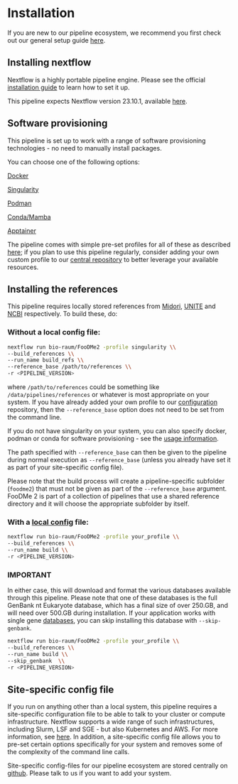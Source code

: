 # Installation

If you are new to our pipeline ecosystem, we recommend you first check out our general setup guide [here](https://github.com/marchoeppner/nf-configs/blob/main/doc/installation.md).

## Installing nextflow

Nextflow is a highly portable pipeline engine. Please see the official [installation guide](https://www.nextflow.io/docs/latest/getstarted.html#installation) to learn how to set it up.

This pipeline expects Nextflow version 23.10.1, available [here](https://github.com/nextflow-io/nextflow/releases/tag/v23.10.1).

## Software provisioning

This pipeline is set up to work with a range of software provisioning technologies - no need to manually install packages.

You can choose one of the following options:

[Docker](https://docs.docker.com/engine/install/)

[Singularity](https://docs.sylabs.io/guides/3.11/admin-guide/)

[Podman](https://podman.io/docs/installation)

[Conda/Mamba](https://github.com/conda-forge/miniforge)

[Apptainer](https://apptainer.org/)

The pipeline comes with simple pre-set profiles for all of these as described [here](usage.md); if you plan to use this pipeline regularly, consider adding your own custom profile to our [central repository](https://github.com/marchoeppner/configs) to better leverage your available resources.

## Installing the references

This pipeline requires locally stored references from [Midori](https://www.reference-midori.info/), [UNITE](https://unite.ut.ee/) and [NCBI](https://ftp.ncbi.nlm.nih.gov/blast/db) respectively. To build these, do:

### Without a local config file:

```bash
nextflow run bio-raum/FooDMe2 -profile singularity \\
--build_references \\
--run_name build_refs \\
--reference_base /path/to/references \\
-r <PIPELINE_VERSION>
```

where `/path/to/references` could be something like `/data/pipelines/references` or whatever is most appropriate on your system. If you have already added your own profile to our [configuration](https://github.com/marchoeppner/nf-configs) repository, then the `--reference_base` option does not need to be set from the command line.

If you do not have singularity on your system, you can also specify docker, podman or conda for software provisioning - see the [usage information](usage.md).

The path specified with `--reference_base` can then be given to the pipeline during normal execution as `--reference_base` (unless you already have set it as part of your site-specific config file).

Please note that the build process will create a pipeline-specific subfolder (`foodme2`) that must not be given as part of the `--reference_base` argument. FooDMe 2 is part of a collection of pipelines that use a shared reference directory and it will choose the appropriate subfolder by itself.

### With a [local config](#site-specific-config-file) file:

```bash
nextflow run bio-raum/FooDMe2 -profile your_profile \\
--build_references \\
--run_name build \\
-r <PIPELINE_VERSION>
```

### IMPORTANT
In either case, this will download and format the various databases available through this pipeline. Please note that one of these databases is the full GenBank nt Eukaryote database, which has a final size of over 250.GB, and will need over 500.GB during installation. If your application works with single gene [databases](usage.md#--gene-default--null), you can skip installing this database with `--skip-genbank`. 

```BASH
nextflow run bio-raum/FooDMe2 -profile your_profile \\
--build_references \\
--run_name build \\
--skip_genbank  \\
-r <PIPELINE_VERSION>
```

## Site-specific config file

If you run on anything other than a local system, this pipeline requires a site-specific configuration file to be able to talk to your cluster or compute infrastructure. Nextflow supports a wide range of such infrastructures, including Slurm, LSF and SGE - but also Kubernetes and AWS. For more information, see [here](https://www.nextflow.io/docs/latest/executor.html). In addition, a site-specific config file allows you to pre-set certain options specifically for your system and removes some of the complexity of the command line calls. 

Site-specific config-files for our pipeline ecosystem are stored centrally on [github](https://github.com/marchoeppner/nf-configs). Please talk to us if you want to add your system.